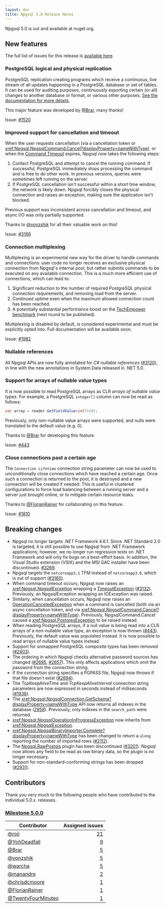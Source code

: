 ```yaml
---
layout: doc
title: Npgsql 5.0 Release Notes
---
```

Npgsql 5.0 is out and available at nuget.org.

## New features

The full list of issues for this release is [available here](https://github.com/npgsql/efcore.pg/milestone/24?closed=1).

### PostgreSQL logical and physical replication

PostgreSQL replication creating programs which receive a continuous, live stream of all updates happening in a PostgreSQL database or set of tables. It can be used for auditing purposes, continuously exporting certain (or all) changes to another database or format, or various other purposes. [See the documentation for more details](../replication.md).

This major feature was developed by [@Brar](https://github.com/Brar), many thanks!

Issue: [#1520](https://github.com/npgsql/npgsql/issues/1520)

### Improved support for cancellation and timeout

When the user requests cancellation (via a cancellation token or <xref:Npgsql.NpgsqlCommand.Cancel?displayProperty=nameWithType>), or when the [Command Timeout](http://www.npgsql.org/doc/connection-string-parameters.html#timeouts-and-keepalive) expires, Npgsql now takes the following steps:

1. Contact PostgreSQL and attempt to cancel the running command. If successful, PostgreSQL immediately stops processing the command and is free to do other work. In previous versions, queries were sometimes left running on the server.
2. If PostgreSQL cancellation isn't successful within a short time window, the network is likely down. Npgsql forcibly closes the physical connection and raises an exception, making sure the application isn't blocked.

Previous support was inconsistent across cancellation and timeout, and async I/O was only partially supported.

Thanks to [@vonzshik](https://github.com/vonzshik) for all their valuable work on this!

Issue: [#3166](https://github.com/npgsql/npgsql/issues/3166)

### Connection multiplexing

Multiplexing is an experimental new way for the driver to handle commands and connections: user code no longer receives an exclusive physical connection from Npgsql's internal pool, but rather submits commands to be executed on any available connection. This is a much more efficient use of connections, which can lead to:

1. Significant reduction to the number of required PostgreSQL physical connection requirements, and removing load from the server.
2. Continued uptime even when the maximum allowed connection count has been reached.
3. A potentially substantial performance boost on the [TechEmpower benchmark](https://www.techempower.com/benchmarks/) (next round to be published).

Multiplexing is disabled by default, is considered experimental and must be explicitly opted into. Full documentation will be available soon.

Issue: [#1982](https://github.com/npgsql/npgsql/issues/1982)

### Nullable references

All Npgsql APIs are now fully annotated for *C# nullable references* ([#3120](https://github.com/npgsql/npgsql/issues/3120)), in line with the new annotations in System.Data released in .NET 5.0.

### Support for arrays of nullable value types

It is now possible to read PostgreSQL arrays as CLR *arrays of nullable value types*. For example, a PostgreSQL `integer[]` column can now be read as follows:

```c#
var array = reader.GetFieldValue<int?>(0);
```

Previously, only non-nullable value arrays were supported, and nulls were translated to the default value (e.g. 0).

Thanks to [@Brar](https://github.com/Brar) for developing this feature.

Issue: [#443](https://github.com/npgsql/npgsql/issues/443)

### Close connections past a certain age

The `Connection Lifetime` connection string parameter can now be used to unconditionally close connections which have reached a certain age. Once such a connection is returned to the pool, it is destroyed and a new connection will be created if needed. This is useful in clustered configurations to force load balancing between a running server and a server just brought online, or to mitigate certain resource leaks.

Thanks to [@FlorianRainer](https://github.com/FlorianRainer) for collaborating on this feature.

Issue: [#1810](https://github.com/npgsql/npgsql/issues/1810)

## Breaking changes

* Npgsql no longer targets .NET Framework 4.6.1. Since .NET Standard 2.0 is targeted, it is still possible to use Npgsql from .NET Framework applications; however, we no longer run regression tests on .NET Framework and will only fix bugs on a best-effort basis. In addition, the Visual Studio extension (VSIX) and the MSI GAC installer have been discontinued. [#3269](https://github.com/npgsql/npgsql/issues/3269).
* Npgsql targets the `netcoreapp3.1` TFM instead of `netcoreapp3.0`, which is out of support ([#3160](https://github.com/npgsql/npgsql/issues/3160)).
* When command timeout occurs, Npgsql now raises an <xref:Npgsql.NpgsqlException> wrapping a [TimeoutException](https://docs.microsoft.com/dotnet/api/system.timeoutexception) ([#3132](https://github.com/npgsql/npgsql/issues/3132)). Previously, an NpgsqlException wrapping an IOException was raised.
* Similarly, when cancellation occurs, Npgsql now raises an [OperationCanceledException](https://docs.microsoft.com/dotnet/api/system.operationcanceledexception) when a command is cancelled (both via an async cancellation token, and via <xref:Npgsql.NpgsqlCommand.Cancel?displayProperty=nameWithType>). Previously, NpgsqlCommand.Cancel caused a <xref:Npgsql.PostgresException> to be raised instead.
* When reading PostgreSQL arrays, if a null value is being read into a CLR arrays of a non-nullable value type, an exception is now thrown ([#443](https://github.com/npgsql/npgsql/issues/443)). Previously, the default value was populated instead. It is now possible to read arrays of nullable value types instead.
* Support for unmapped PostgreSQL composite types has been removed ([#2403](https://github.com/npgsql/npgsql/issues/2403)).
* The ordering in which Npgsql checks alternative password sources has changed ([#2695](https://github.com/npgsql/npgsql/issues/2695), [#2657](https://github.com/npgsql/npgsql/pull/2657)). This only affects applications which omit the password from the connection string.
* If the connection string specifies a PGPASS file, Npgsql now throws if that file doesn't exist ([#2694](https://github.com/npgsql/npgsql/issues/2694)).
* The *TcpKeepAliveTime* and *TcpKeepAliveInterval* connection string parameters are now expressed in seconds instead of milliseconds ([#1936](https://github.com/npgsql/npgsql/issues/1936)).
* The <xref:Npgsql.NpgsqlConnection.GetSchema?displayProperty=nameWithType> API now returns all indexes in the database ([2958](https://github.com/npgsql/npgsql/issues/2958)). Previously, only indexes in the `search_path` were returned.
* <xref:Npgsql.NpgsqlOperationInProgressException> now inherits from <xref:Npgsql.NpgsqlException>.
* <xref:Npgsql.NpgsqlBinaryImporter.Complete?displayProperty=nameWithType> has been changed to return a `ulong` reporting the number of imported rows ([#2112](https://github.com/npgsql/npgsql/issues/2112)).
* The [Npgsql.RawPostgis](https://www.nuget.org/packages/Npgsql.RawPostgis/) plugin has been discontinued ([#3201](https://github.com/npgsql/npgsql/issues/3201)). Npgsql now allows any field to be read as raw binary data, so the plugin is no longer necessary.
* Support for non-standard-conforming strings has been dropped ([#2931](https://github.com/npgsql/npgsql/issues/2931)).

## Contributors

Thank you very much to the following people who have contributed to the individual 5.0.x. releases.

### [Milestone 5.0.0](https://github.com/npgsql/npgsql/issues?q=is%3Aissue+milestone%3A5.0.0)

Contributor                                                | Assigned issues
---------------------------------------------------------- | ----------------:|
[@roji](https://github.com/roji)                           | [21](https://github.com/npgsql/npgsql/issues?q=is%3Aissue+milestone%3A5.0.0+is%3Aclosed+assignee%3Aroji)
[@YohDeadfall](https://github.com/YohDeadfall)             | [9](https://github.com/npgsql/npgsql/issues?q=is%3Aissue+milestone%3A5.0.0+is%3Aclosed+assignee%3AYohDeadfall)
[@Brar](https://github.com/Brar)                           | [5](https://github.com/npgsql/npgsql/issues?q=is%3Aissue+milestone%3A5.0.0+is%3Aclosed+assignee%3ABrar)
[@vonzshik](https://github.com/vonzshik)                   | [5](https://github.com/npgsql/npgsql/issues?q=is%3Aissue+milestone%3A5.0.0+is%3Aclosed+assignee%3Avonzshik)
[@warcha](https://github.com/warcha)                       | [5](https://github.com/npgsql/npgsql/issues?q=is%3Aissue+milestone%3A5.0.0+is%3Aclosed+assignee%3Awarcha)
[@manandre](https://github.com/manandre)                   | [2](https://github.com/npgsql/npgsql/issues?q=is%3Aissue+milestone%3A5.0.0+is%3Aclosed+assignee%3Amanandre)
[@chrisdcmoore](https://github.com/chrisdcmoore)           | [1](https://github.com/npgsql/npgsql/issues?q=is%3Aissue+milestone%3A5.0.0+is%3Aclosed+assignee%3Achrisdcmoore)
[@FlorianRainer](https://github.com/FlorianRainer)         | [1](https://github.com/npgsql/npgsql/issues?q=is%3Aissue+milestone%3A5.0.0+is%3Aclosed+assignee%3AFlorianRainer)
[@TwentyFourMinutes](https://github.com/TwentyFourMinutes) | [1](https://github.com/npgsql/npgsql/issues?q=is%3Aissue+milestone%3A5.0.0+is%3Aclosed+assignee%3ATwentyFourMinutes)

